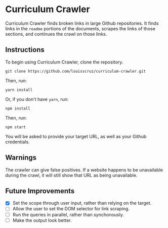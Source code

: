 # Curriculum Crawler

Curriculum Crawler finds broken links in large Github repositories. It
finds links in the `readme` portions of the documents, scrapes the links
of those sections, and continues the crawl on those links.

## Instructions

To begin using Curriculum Crawler, clone the repository.

```
git clone https://github.com/louisscruz/curriculum-crawler.git
```

Then, run:

```
yarn install
```

Or, if you don't have `yarn`, run:

```
npm install
```

Then, run:

```
npm start
```

You will be asked to provide your target URL, as well as your Github
credentials.

## Warnings

The crawler can give false positives. If a website happens to be
unavailable during the crawl, it will still show that URL as being
unavailable.


## Future Improvements

- [x] Set the scope through user input, rather than relying on the target.
- [ ] Allow the user to set the DOM selector for link scraping.
- [ ] Run the queries in parallel, rather than synchonously.
- [ ] Make the output look better.
